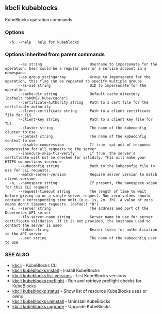 ## kbcli kubeblocks

KubeBlocks operation commands

### Options

```
  -h, --help   help for kubeblocks
```

### Options inherited from parent commands

```
      --as string                      Username to impersonate for the operation. User could be a regular user or a service account in a namespace.
      --as-group stringArray           Group to impersonate for the operation, this flag can be repeated to specify multiple groups.
      --as-uid string                  UID to impersonate for the operation.
      --cache-dir string               Default cache directory (default "$HOME/.kube/cache")
      --certificate-authority string   Path to a cert file for the certificate authority
      --client-certificate string      Path to a client certificate file for TLS
      --client-key string              Path to a client key file for TLS
      --cluster string                 The name of the kubeconfig cluster to use
      --context string                 The name of the kubeconfig context to use
      --disable-compression            If true, opt-out of response compression for all requests to the server
      --insecure-skip-tls-verify       If true, the server's certificate will not be checked for validity. This will make your HTTPS connections insecure
      --kubeconfig string              Path to the kubeconfig file to use for CLI requests.
      --match-server-version           Require server version to match client version
  -n, --namespace string               If present, the namespace scope for this CLI request
      --request-timeout string         The length of time to wait before giving up on a single server request. Non-zero values should contain a corresponding time unit (e.g. 1s, 2m, 3h). A value of zero means don't timeout requests. (default "0")
  -s, --server string                  The address and port of the Kubernetes API server
      --tls-server-name string         Server name to use for server certificate validation. If it is not provided, the hostname used to contact the server is used
      --token string                   Bearer token for authentication to the API server
      --user string                    The name of the kubeconfig user to use
```

### SEE ALSO

* [kbcli](kbcli.md)	 - KubeBlocks CLI
* [kbcli kubeblocks install](kbcli_kubeblocks_install.md)	 - Install KubeBlocks
* [kbcli kubeblocks list-versions](kbcli_kubeblocks_list-versions.md)	 - List KubeBlocks versions
* [kbcli kubeblocks preflight](kbcli_kubeblocks_preflight.md)	 - Run and retrieve preflight checks for KubeBlocks
* [kbcli kubeblocks status](kbcli_kubeblocks_status.md)	 - Show list of resource KubeBlocks uses or owns
* [kbcli kubeblocks uninstall](kbcli_kubeblocks_uninstall.md)	 - Uninstall KubeBlocks
* [kbcli kubeblocks upgrade](kbcli_kubeblocks_upgrade.md)	 - Upgrade KubeBlocks

